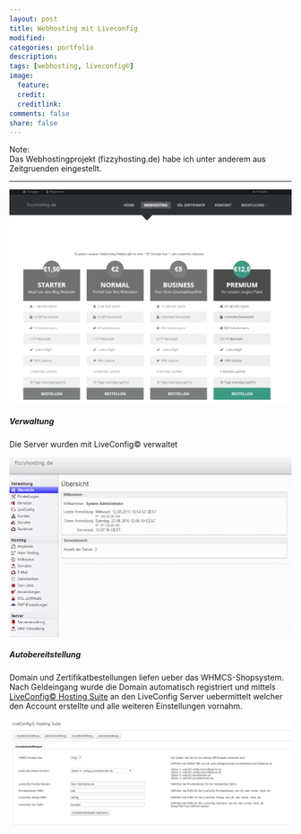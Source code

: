 ```yaml
---
layout: post
title: Webhosting mit Liveconfig
modified: 
categories: portfolio
description:
tags: [webhosting, liveconfig©]
image:
  feature:
  credit:
  creditlink:
comments: false
share: false
---
```


Note:  
Das Webhostingprojekt (fizzyhosting.de) habe ich unter anderem aus Zeitgruenden eingestellt.

---

![fizzyhosting.de](/images/portfolio/webhosting/fizzyhosting.png)  

##### Verwaltung
Die Server wurden mit LiveConfig© verwaltet

![liveconfig©](/images/portfolio/webhosting/liveconfig.png)  

##### Autobereitstellung
Domain und Zertifikatbestellungen liefen ueber das WHMCS-Shopsystem.
Nach Geldeingang wurde die Domain automatisch registriert und mittels <a href="http://www.isp-serverfarm.de/software/liveconfig-hosting-suite" target="_blank">LiveConfig© Hosting Suite</a> an den LiveConfig Server uebermittelt welcher den Account erstellte und alle weiteren Einstellungen vornahm.

![hostingssuite](/images/portfolio/webhosting/hostingsuite.png)
